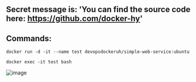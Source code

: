 ## Secret message is: 'You can find the source code here: https://github.com/docker-hy'
## Commands:
``docker run -d -it --name test devopsdockeruh/simple-web-service:ubuntu``

``docker exec -it test bash``

![image](https://user-images.githubusercontent.com/75350516/134192824-5f66f2a7-e73f-462d-b97f-183cb9d8fa73.png)
